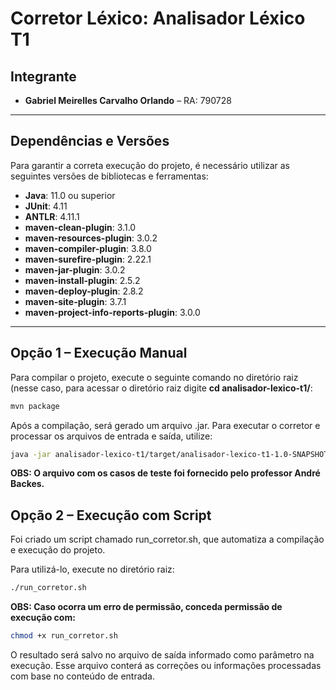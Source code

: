 # Corretor Léxico: **Analisador Léxico T1**

## Integrante

- **Gabriel Meirelles Carvalho Orlando** – RA: 790728  


---

## Dependências e Versões

Para garantir a correta execução do projeto, é necessário utilizar as seguintes versões de bibliotecas e ferramentas:

- **Java**: 11.0 ou superior  
- **JUnit**: 4.11  
- **ANTLR**: 4.11.1  
- **maven-clean-plugin**: 3.1.0  
- **maven-resources-plugin**: 3.0.2  
- **maven-compiler-plugin**: 3.8.0  
- **maven-surefire-plugin**: 2.22.1  
- **maven-jar-plugin**: 3.0.2  
- **maven-install-plugin**: 2.5.2  
- **maven-deploy-plugin**: 2.8.2  
- **maven-site-plugin**: 3.7.1  
- **maven-project-info-reports-plugin**: 3.0.0  

---

## Opção 1 – Execução Manual

Para compilar o projeto, execute o seguinte comando no diretório raiz (nesse caso, para acessar o diretório raiz digite **cd analisador-lexico-t1/**:

```bash
mvn package
```

Após a compilação, será gerado um arquivo .jar. Para executar o corretor e processar os arquivos de entrada e saída, utilize:

```bash
java -jar analisador-lexico-t1/target/analisador-lexico-t1-1.0-SNAPSHOT-jar-with-dependencies.jar <arquivo_entrada.txt> <arquivo_saida.txt>
```
**OBS: O arquivo com os casos de teste foi fornecido pelo professor André Backes.**

## Opção 2 – Execução com Script

Foi criado um script chamado run_corretor.sh, que automatiza a compilação e execução do projeto.

Para utilizá-lo, execute no diretório raiz:

```bash
./run_corretor.sh
```

**OBS: Caso ocorra um erro de permissão, conceda permissão de execução com:**

```bash
chmod +x run_corretor.sh
```

O resultado será salvo no arquivo de saída informado como parâmetro na execução. Esse arquivo conterá as correções ou informações processadas com base no conteúdo de entrada.








